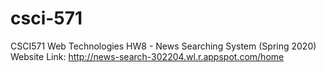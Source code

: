 # csci-571
CSCI571 Web Technologies HW8 - News Searching System (Spring 2020)
Website Link: <a>http://news-search-302204.wl.r.appspot.com/home</a>
